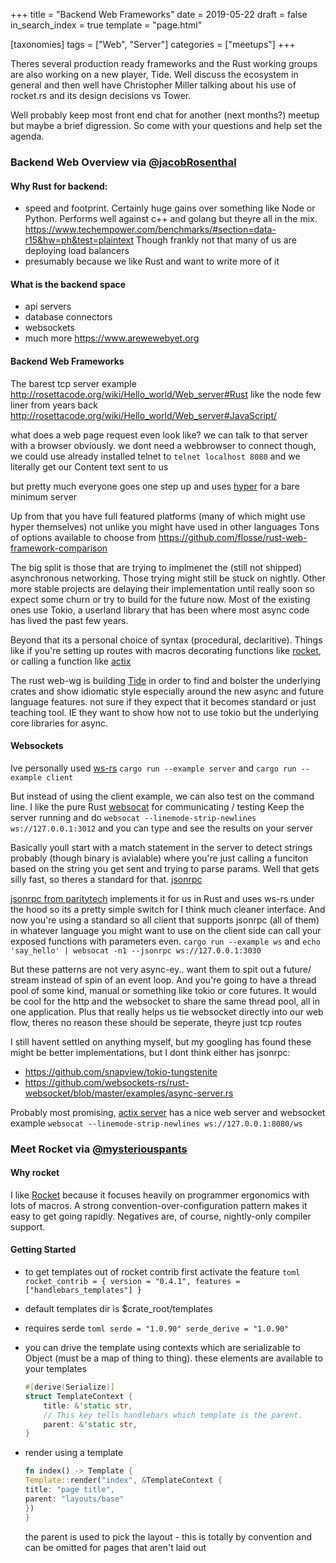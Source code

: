 +++
title = "Backend Web Frameworks"
date = 2019-05-22
draft = false
in_search_index = true
template = "page.html"

[taxonomies] 
tags = ["Web", "Server"]
categories = ["meetups"]
+++

Theres several production ready frameworks and the Rust working groups are also working on a new player, Tide. Well discuss the ecosystem in general and then well have Christopher Miller talking about his use of rocket.rs and its design decisions vs Tower.

Well probably keep most front end chat for another (next months?) meetup but maybe a brief digression. So come with your questions and help set the agenda.

<!-- more -->

### Backend Web Overview via [@jacobRosenthal](https://github.com/jacobRosenthal)

#### Why Rust for backend:

-   speed and footprint. Certainly huge gains over something like Node or Python. Performs well against c++ and golang but theyre all in the mix. https://www.techempower.com/benchmarks/#section=data-r15&hw=ph&test=plaintext Though frankly not that many of us are deploying load balancers
-   presumably because we like Rust and want to write more of it

#### What is the backend space

-   api servers
-   database connectors
-   websockets
-   much more https://www.arewewebyet.org

#### Backend Web Frameworks

The barest tcp server example http://rosettacode.org/wiki/Hello_world/Web_server#Rust like the node few liner from years back http://rosettacode.org/wiki/Hello_world/Web_server#JavaScript/

what does a web page request even look like? we can talk to that server with a browser obviously.
we dont need a webbrowser to connect though, we could use already installed telnet to `telnet localhost 8080`
and we literally get our Content text sent to us

but pretty much everyone goes one step up and uses [hyper](https://github.com/hyperium/hyper) for a bare minimum server

Up from that you have full featured platforms (many of which might use hyper themselves) not unlike you might have used in other languages
Tons of options available to choose from https://github.com/flosse/rust-web-framework-comparison

The big split is those that are trying to implmenet the (still not shipped) asynchronous networking. Those trying might still be stuck on nightly. Other more stable projects are delaying their implementation until really soon so expect some churn or try to build for the future now. Most of the existing ones use Tokio, a userland library that has been where most async code has lived the past few years.

Beyond that its a personal choice of syntax (procedural, declaritive). Things like if you're setting up routes with macros decorating functions like [rocket](https://rocket.rs/v0.4/guide/overview/#routing), or calling a function like [actix](https://actix.rs/docs/getting-started/)

The rust web-wg is building [Tide](https://github.com/rustasync/tide) in order to find and bolster the underlying crates and show idiomatic style especially around the new async and future language features. not sure if they expect that it becomes standard or just teaching tool. IE they want to show how not to use tokio but the underlying core libraries for async.

#### Websockets

Ive personally used [ws-rs](https://github.com/housleyjk/ws-rs/)
`cargo run --example server` and `cargo run --example client`

But instead of using the client example, we can also test on the command line. I like the pure Rust [websocat](https://github.com/vi/websocat) for communicating / testing
Keep the server running and do
`websocat --linemode-strip-newlines ws://127.0.0.1:3012` and you can type and see the results on your server

Basically youll start with a match statement in the server to detect strings probably (though binary is avialable) where you're just calling a funciton based on the string you get sent and trying to parse params. Well that gets silly fast, so theres a standard for that. [jsonrpc](https://www.jsonrpc.org)

[jsonrpc from paritytech](https://github.com/paritytech/jsonrpc/tree/master/ws) implements it for us in Rust and uses ws-rs under the hood so its a pretty simple switch for I think much cleaner interface. And now you're using a standard so all client that supports jsonrpc (all of them) in whatever language you might want to use on the client side can call your exposed functions with parameters even.
`cargo run --example ws` and `echo 'say_hello' | websocat -n1 --jsonrpc ws://127.0.0.1:3030`

But these patterns are not very async-ey.. want them to spit out a future/ stream instead of spin of an event loop. And you're going to have a thread pool of some kind, manual or something like tokio or core futures. It would be cool for the http and the websocket to share the same thread pool, all in one application. Plus that really helps us tie websocket directly into our web flow, theres no reason these should be seperate, theyre just tcp routes

I still havent settled on anything myself, but my googling has found these might be better implementations, but I dont think either has jsonrpc:

-   https://github.com/snapview/tokio-tungstenite
-   https://github.com/websockets-rs/rust-websocket/blob/master/examples/async-server.rs

Probably most promising, [actix server](https://github.com/actix/examples/blob/master/websocket/src/main.rs) has a nice web server and websocket example `websocat --linemode-strip-newlines ws://127.0.0.1:8080/ws`

### Meet Rocket via [@mysteriouspants](https://github.com/mysteriouspants)

#### Why rocket

I like [Rocket](https://rocket.rs) because it focuses heavily on programmer ergonomics with lots of macros. A strong convention-over-configuration pattern makes it easy to get going rapidly. Negatives are, of course, nightly-only compiler support.

#### Getting Started

-   to get templates out of rocket contrib first activate the feature
    `toml rocket_contrib = { version = "0.4.1", features = ["handlebars_templates"] }`
-   default templates dir is \$crate_root/templates
-   requires serde
    `toml serde = "1.0.90" serde_derive = "1.0.90"`
-   you can drive the template using contexts which are serializable to Object (must be a map of thing to thing). these elements are available to your templates
    ```rust
    #[derive(Serialize)]
    struct TemplateContext {
        title: &'static str,
        // This key tells handlebars which template is the parent.
        parent: &'static str,
    }
    ```
-   render using a template

    ```rust #[get("/")]
    fn index() -> Template {
    Template::render("index", &TemplateContext {
    title: "page title",
    parent: "layouts/base"
    })
    }
    ```

    the parent is used to pick the layout - this is totally by convention and can be omitted for pages that aren't laid out

    ```

    ```
